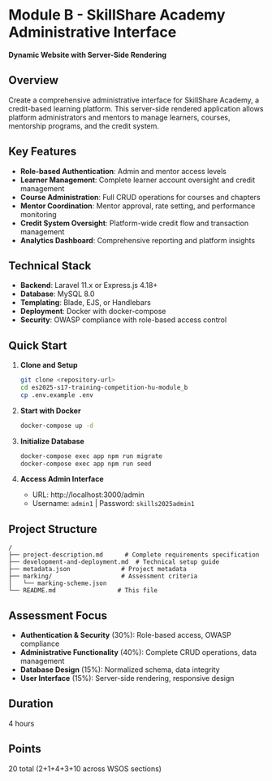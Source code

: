# Module B - SkillShare Academy Administrative Interface

**Dynamic Website with Server-Side Rendering**

## Overview

Create a comprehensive administrative interface for SkillShare Academy, a credit-based learning platform. This server-side rendered application allows platform administrators and mentors to manage learners, courses, mentorship programs, and the credit system.

## Key Features

- **Role-based Authentication**: Admin and mentor access levels
- **Learner Management**: Complete learner account oversight and credit management
- **Course Administration**: Full CRUD operations for courses and chapters
- **Mentor Coordination**: Mentor approval, rate setting, and performance monitoring
- **Credit System Oversight**: Platform-wide credit flow and transaction management
- **Analytics Dashboard**: Comprehensive reporting and platform insights

## Technical Stack

- **Backend**: Laravel 11.x or Express.js 4.18+
- **Database**: MySQL 8.0
- **Templating**: Blade, EJS, or Handlebars
- **Deployment**: Docker with docker-compose
- **Security**: OWASP compliance with role-based access control

## Quick Start

1. **Clone and Setup**
   ```bash
   git clone <repository-url>
   cd es2025-s17-training-competition-hu-module_b
   cp .env.example .env
   ```

2. **Start with Docker**
   ```bash
   docker-compose up -d
   ```

3. **Initialize Database**
   ```bash
   docker-compose exec app npm run migrate
   docker-compose exec app npm run seed
   ```

4. **Access Admin Interface**
   - URL: http://localhost:3000/admin
   - Username: `admin1` | Password: `skills2025admin1`

## Project Structure

```
/
├── project-description.md      # Complete requirements specification
├── development-and-deployment.md  # Technical setup guide
├── metadata.json              # Project metadata
├── marking/                   # Assessment criteria
│   └── marking-scheme.json
└── README.md                 # This file
```

## Assessment Focus

- **Authentication & Security** (30%): Role-based access, OWASP compliance
- **Administrative Functionality** (40%): Complete CRUD operations, data management
- **Database Design** (15%): Normalized schema, data integrity
- **User Interface** (15%): Server-side rendering, responsive design

## Duration

4 hours

## Points

20 total (2+1+4+3+10 across WSOS sections)